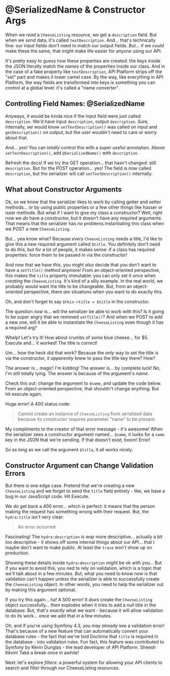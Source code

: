 # @SerializedName & Constructor Args

When we *read* a `CheeseListing` resource, we get a `description` field.
But when we *send* data, it's called `textDescription`. And... that's technically
fine: our input fields don't need to match our output fields. *But*... if we *could*
make these the same, that might make life easier for anyone using our API.

It's pretty easy to guess how these properties are created: the keys inside the
JSON literally match the names of the properties inside our class. And in the case
of a fake property like `textDescription`, API Platform strips off the "set" part
and makes it lower camel case. By the way, like everything in API Platform, the
way fields are transformed into keys *is* something you can control at a global
level: it's called a "name converter".

## Controlling Field Names: @SerializedName

Anyways, it would be kinda nice if the input field were just called `description`.
We'd have input `description`, output `description`. Sure, internally, *we* would
know `setTextDescription()` was called on input and `getDescription()` on output,
but the user wouldn't need to care or worry about that.

And... yes! You can *totally* control this with a *super* useful annotation. Above
`setTextDescription()`, add `@SerializedName()` with `description`.

Refresh the docs! If we try the GET operation... that hasn't changed: still
`description`. But for the POST operation... yes! The field is *now* called
`description`, but the serializer will call `setTextDescription()` internally.

## What about Constructor Arguments

Ok, so we know that the serializer likes to work by calling getter and setter methods... or by using public properties or a few other things like hasser or
isser methods. But what if I want to give my class a constructor? Well, right
now we *do* have a constructor, but it doesn't have any required arguments. That
means that the serializer has *no* problems instantiating this class when we POST
a new `CheeseListing`.

But... yea know what? Because *every* `CheeseListing` needs a title, I'd like to
give this a new required argument called `$title`. You definitely don't need to
do this, but for a lot of people, it makes sense: if a class has required properties:
force them to be passed in via the constructor!

And now that we have *this*, you might *also* decide that you don't want to have a
`setTitle()` method anymore! From an object-oriented perspective, this makes the
`title` property immutable: you can only set it *once* when *creating* the
`CheeseListing`. It's kind of a silly example. In the real world, we probably
*would* want the title to be changeable. But, from an object-oriented perspective,
there *are* situations when you want to do exactly this.

Oh, and don't forget to say `$this->title = $title` in the constructor.

The question *now* is... will the serializer be able to work with this? Is it going
to be super angry that we removed `setTitle()`? And when we POST to add a new one,
will it be able to instantiate the `CheeseListing` even though it has a required
arg?

Whelp! Let's try it! How about crumbs of some blue cheese... for $5. Execute
and... it worked! The title is correct!

Um... how the heck did that work? Because the *only* way to set the title is via
the constructor, it *apparently* knew to pass the title key there? How?

The answer is... magic! I'm kidding! The answer is... by complete luck! No, I'm
still totally lying. The answer is because of the argument's *name*.

Check this out: change the argument to `$name`, and update the code below. From
an object-oriented perspective, that shouldn't change anything. But hit execute
again.

Huge error! A 400 status code:

> Cannot create an instance of `CheeseListing` from serialized data because
> its constructor requires parameter "name" to be present.

My compliments to the creator of that error message - it's awesome! When the
serializer sees a constructor argument named... `$name`, it looks for a `name`
key in the JSON that we're sending. If that doesn't exist, boom! Error!

So as *long* as we call the argument `$title`, it all works nicely.

## Constructor Argument can Change Validation Errors

But there *is* one edge case. Pretend that we're creating a new `CheeseListing`
and we forget to send the `title` field entirely - like, we have a bug in
our JavaScript code. Hit Execute.

We *do* get back a 400 error... which is perfect: it means that the person making
the request has something wrong with their request. But, the `hydra:title` isn't
very clear:

> An error occurred

Fascinating! The `hydra:description` is *way* more descriptive... actually a bit
*too* descriptive - it shows off some internal things about our API... that I
maybe don't want to make public. At least the `trace` won't show up on production.

Showing these details inside `hydra:description` *might* be ok with you... But
if you want to avoid this, you ned to rely on validation, which is a topic that
we'll talk about in a few minutes. *But*, what you need to know *now* is that
validation can't happen unless the serializer is able to successfully create
the `CheeseListing` object. In other words, you need to help the serializer
out by making this argument optional.

If you try this again... ha! A 500 error! It *does* create the `CheeseListing`
object successfully... then explodes when it tries to add a null title in the
database. But, that's *exactly* what we want - because it will allow validation
to do its work... once we add that in a few minutes.

Oh, and if you're using Symfony 4.3, you may *already* see a validation error!
That's because of a new feature that can automatically convert your database
rules - the fact that we've told Doctrine that `title` is required in the
database - into validation rules. Fun fact, this feature was contributed to
Symfony by Kèvin Dunglas - the lead developer of API Platform. Sheesh Kèvin!
Take a break once in awhile!

Next: let's explore *filters*: a powerful system for allowing your API clients
to search and filter through our CheeseListing resources.
